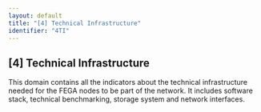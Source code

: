 ```yaml
---
layout: default
title: "[4] Technical Infrastructure"
identifier: "4TI"
---
```


## [4] Technical Infrastructure

This domain contains all the indicators about the technical infrastructure needed for the FEGA nodes to be part of the network. It includes software stack, technical benchmarking, storage system and network interfaces.
